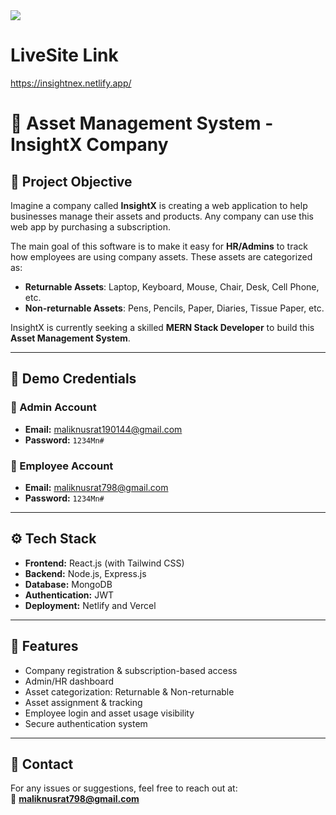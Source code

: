 <img src="https://i.ibb.co/nqXQdXwt/image.png"/>

# LiveSite Link
https://insightnex.netlify.app/

# 🧩 Asset Management System - InsightX Company

## 📝 Project Objective

Imagine a company called **InsightX** is creating a web application to help businesses manage their assets and products. Any company can use this web app by purchasing a subscription. 

The main goal of this software is to make it easy for **HR/Admins** to track how employees are using company assets. These assets are categorized as:

- **Returnable Assets**: Laptop, Keyboard, Mouse, Chair, Desk, Cell Phone, etc.
- **Non-returnable Assets**: Pens, Pencils, Paper, Diaries, Tissue Paper, etc.

InsightX is currently seeking a skilled **MERN Stack Developer** to build this **Asset Management System**.

---

## 👤 Demo Credentials

### 🔐 Admin Account
- **Email:** maliknusrat190144@gmail.com  
- **Password:** `1234Mn#`

### 👥 Employee Account
- **Email:** maliknusrat798@gmail.com  
- **Password:** `1234Mn#`

---

## ⚙️ Tech Stack

- **Frontend:** React.js (with Tailwind CSS)
- **Backend:** Node.js, Express.js
- **Database:** MongoDB
- **Authentication:** JWT
- **Deployment:** Netlify and Vercel

---

## 🚀 Features

- Company registration & subscription-based access
- Admin/HR dashboard
- Asset categorization: Returnable & Non-returnable
- Asset assignment & tracking
- Employee login and asset usage visibility
- Secure authentication system

---

## 📩 Contact

For any issues or suggestions, feel free to reach out at:  
📧 **maliknusrat798@gmail.com**

